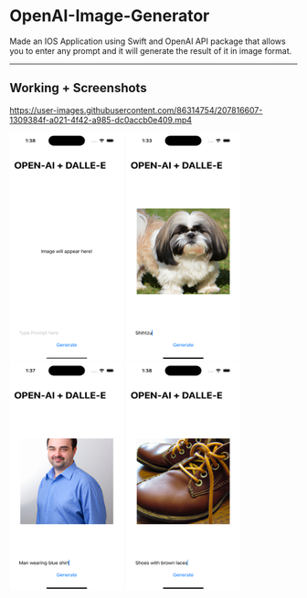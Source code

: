 # OpenAI-Image-Generator
Made an IOS Application using Swift and OpenAI API package that allows you to enter any prompt and it will generate the result of it in image format.
<hr>


## Working + Screenshots
https://user-images.githubusercontent.com/86314754/207816607-1309384f-a021-4f42-a985-dc0accb0e409.mp4


<img src="Screenshots/sc1.png" width="200px" height="400px">   <img src="Screenshots/sc2.png" width="200px" height="400px">   <img src="Screenshots/sc3.png" width="200px" height="400px">   <img src="Screenshots/sc4.png" width="200px" height="400px">
